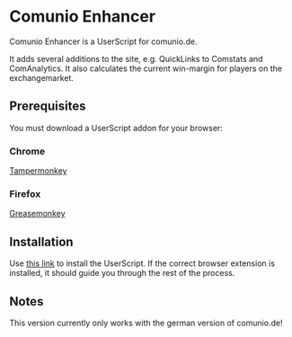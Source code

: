 # Comunio Enhancer
Comunio Enhancer is a UserScript for comunio.de.

It adds several additions to the site, e.g. QuickLinks to Comstats and ComAnalytics. It also calculates the current win-margin for players on the exchangemarket.

## Prerequisites
You must download a UserScript addon for your browser:
### Chrome
[Tampermonkey](https://chrome.google.com/webstore/detail/tampermonkey/dhdgffkkebhmkfjojejmpbldmpobfkfo)
### Firefox
[Greasemonkey](https://addons.mozilla.org/de/firefox/addon/greasemonkey/)

## Installation
Use [this link](https://github.com/traschke/comunio-enhacer-userscript/raw/master/ComunioEnhancer.user.js) to install the UserScript. If the correct browser extension is installed, it should guide you through the rest of the process.

## Notes
This version currently only works with the german version of comunio.de!
